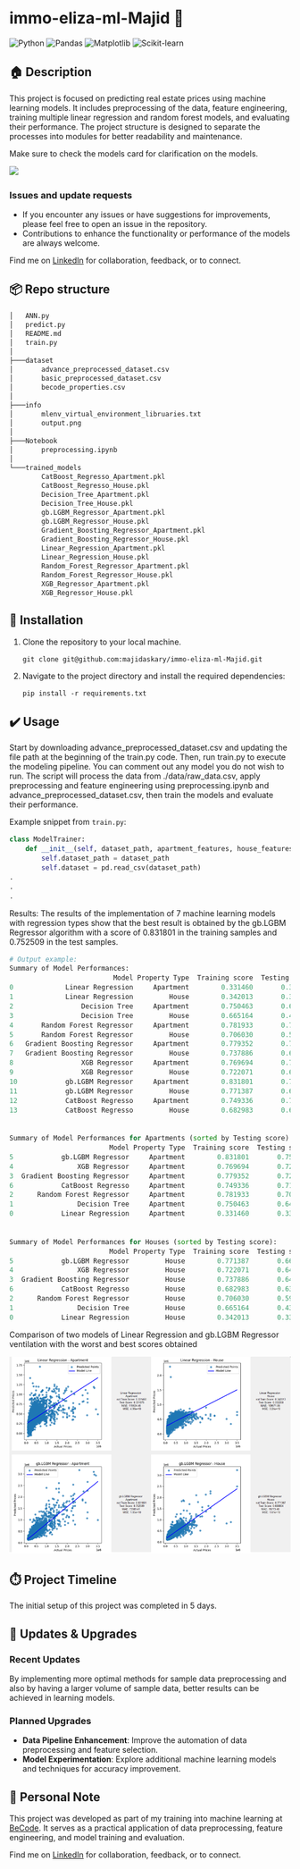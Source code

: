 # immo-eliza-ml-Majid 🏢 
![Python](https://img.shields.io/badge/Made%20with-Python-1f425f.svg)
![Pandas](https://img.shields.io/badge/uses-Pandas-blue.svg)
![Matplotlib](https://img.shields.io/badge/uses-Matplotlib-blue.svg)
![Scikit-learn](https://img.shields.io/badge/uses-Scikit--learn-orange.svg)




##  🏠 Description

This project is focused on predicting real estate prices using machine learning models. It includes preprocessing of the data, feature engineering, training multiple linear regression and random forest models, and evaluating their performance. The project structure is designed to separate the processes into modules for better readability and maintenance.

Make sure to check the models card for clarification on the models.

<img src="https://cdn.propertyupdate.com.au/wp-content/uploads/2024/01/property-value.jpg" width="400" height="auto"/>


### Issues and update requests
- If you encounter any issues or have suggestions for improvements, please feel free to open an issue in the repository.
- Contributions to enhance the functionality or performance of the models are always welcome.

Find me on [LinkedIn](https://www.linkedin.com/in/majidaskary) for collaboration, feedback, or to connect.

## 📦 Repo structure
```.
│   ANN.py
│   predict.py
│   README.md
│   train.py
│ 
├───dataset
│       advance_preprocessed_dataset.csv
│       basic_preprocessed_dataset.csv
│       becode_properties.csv
│       
├───info
│       mlenv_virtual_environment_libruaries.txt
│       output.png
│       
├───Notebook
│       preprocessing.ipynb
│       
└───trained_models
        CatBoost_Regresso_Apartment.pkl
        CatBoost_Regresso_House.pkl
        Decision_Tree_Apartment.pkl
        Decision_Tree_House.pkl
        gb.LGBM_Regressor_Apartment.pkl
        gb.LGBM_Regressor_House.pkl
        Gradient_Boosting_Regressor_Apartment.pkl
        Gradient_Boosting_Regressor_House.pkl
        Linear_Regression_Apartment.pkl
        Linear_Regression_House.pkl
        Random_Forest_Regressor_Apartment.pkl
        Random_Forest_Regressor_House.pkl
        XGB_Regressor_Apartment.pkl
        XGB_Regressor_House.pkl
```

## 🚧 Installation 

1. Clone the repository to your local machine.

    ```
    git clone git@github.com:majidaskary/immo-eliza-ml-Majid.git
    ```

2. Navigate to the project directory and install the required dependencies:

    ```
    pip install -r requirements.txt
    ```

## ✔️ Usage 
  
Start by downloading advance_preprocessed_dataset.csv and updating the file path at the beginning of the train.py code.
Then, run train.py to execute the modeling pipeline. You can comment out any model you do not wish to run. The script will process the data from ./data/raw_data.csv, apply preprocessing and feature engineering using preprocessing.ipynb and advance_preprocessed_dataset.csv, then train the models and evaluate their performance.


Example snippet from `train.py`:

```python
class ModelTrainer:
    def __init__(self, dataset_path, apartment_features, house_features,max_price):
        self.dataset_path = dataset_path
        self.dataset = pd.read_csv(dataset_path)
.  
.  
.
```

Results:
The results of the implementation of 7 machine learning models with regression types show that the best result is obtained by the gb.LGBM Regressor algorithm with a score of 0.831801 in the training samples and 0.752509 in the test samples. 

```python
# Output example:
Summary of Model Performances:
                          Model Property Type  Training score  Testing score            MAE           MSE
0             Linear Regression     Apartment        0.331460       0.331875  119534.445774  4.992089e+10
1             Linear Regression         House        0.342013       0.332200  109571.850747  3.239271e+10
2                 Decision Tree     Apartment        0.750463       0.645647   86943.555409  2.647649e+10
3                 Decision Tree         House        0.665164       0.435546   97769.109414  2.737972e+10
4       Random Forest Regressor     Apartment        0.781933       0.703268   81684.373631  2.217116e+10
5       Random Forest Regressor         House        0.706030       0.592407   88813.511892  1.977094e+10
6   Gradient Boosting Regressor     Apartment        0.779352       0.720529   77626.765222  2.088152e+10
7   Gradient Boosting Regressor         House        0.737886       0.645823   80623.068150  1.717991e+10
8                 XGB Regressor     Apartment        0.769694       0.723488   77543.912962  2.066044e+10
9                 XGB Regressor         House        0.722071       0.648980   80516.308557  1.702676e+10
10            gb.LGBM Regressor     Apartment        0.831801       0.752509   73909.409118  1.849203e+10
11            gb.LGBM Regressor         House        0.771387       0.668804   78773.481537  1.606518e+10
12            CatBoost Regresso     Apartment        0.749336       0.718696   80765.796348  2.101844e+10
13            CatBoost Regresso         House        0.682983       0.634674   83316.092535  1.772074e+10


Summary of Model Performances for Apartments (sorted by Testing score):
                         Model Property Type  Training score  Testing score            MAE           MSE
5            gb.LGBM Regressor     Apartment        0.831801       0.752509   73909.409118  1.849203e+10
4                XGB Regressor     Apartment        0.769694       0.723488   77543.912962  2.066044e+10
3  Gradient Boosting Regressor     Apartment        0.779352       0.720529   77626.765222  2.088152e+10
6            CatBoost Regresso     Apartment        0.749336       0.718696   80765.796348  2.101844e+10
2      Random Forest Regressor     Apartment        0.781933       0.703268   81684.373631  2.217116e+10
1                Decision Tree     Apartment        0.750463       0.645647   86943.555409  2.647649e+10
0            Linear Regression     Apartment        0.331460       0.331875  119534.445774  4.992089e+10


Summary of Model Performances for Houses (sorted by Testing score):
                         Model Property Type  Training score  Testing score            MAE           MSE
5            gb.LGBM Regressor         House        0.771387       0.668804   78773.481537  1.606518e+10
4                XGB Regressor         House        0.722071       0.648980   80516.308557  1.702676e+10
3  Gradient Boosting Regressor         House        0.737886       0.645823   80623.068150  1.717991e+10
6            CatBoost Regresso         House        0.682983       0.634674   83316.092535  1.772074e+10
2      Random Forest Regressor         House        0.706030       0.592407   88813.511892  1.977094e+10
1                Decision Tree         House        0.665164       0.435546   97769.109414  2.737972e+10
0            Linear Regression         House        0.342013       0.332200  109571.850747  3.239271e+10
```


Comparison of two models of Linear Regression and gb.LGBM Regressor ventilation with the worst and best scores obtained


![Output chart](info/output.png)


## ⏱️ Project Timeline
The initial setup of this project was completed in 5 days.

## 🔧 Updates & Upgrades
### Recent Updates
By implementing more optimal methods for sample data preprocessing and also by having a larger volume of sample data, better results can be achieved in learning models.

### Planned Upgrades
- **Data Pipeline Enhancement**: Improve the automation of data preprocessing and feature selection.
- **Model Experimentation**: Explore additional machine learning models and techniques for accuracy improvement.

## 📌 Personal Note
This project was developed as part of my training into machine learning at [BeCode](https://becode.org/). It serves as a practical application of data preprocessing, feature engineering, and model training and evaluation.

Find me on [LinkedIn](https://www.linkedin.com/in/majidaskary) for collaboration, feedback, or to connect.